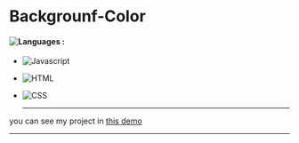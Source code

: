 # Backgrounf-Color
#### ![Languages](https://img.shields.io/github/languages/count/zeynab-jalalian/Background-Color) :
 - ![Javascript](https://img.shields.io/badge/javascript-yellow)
 - ![HTML](https://img.shields.io/badge/Html-orange)
 - ![CSS](https://img.shields.io/badge/Css-blue)
   
   ---
 you can see my project in [this demo]()
  ___
